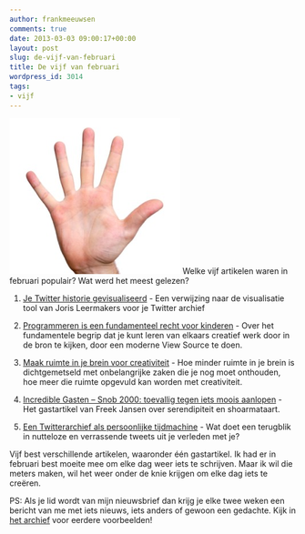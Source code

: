 ```yaml
---
author: frankmeeuwsen
comments: true
date: 2013-03-03 09:00:17+00:00
layout: post
slug: de-vijf-van-februari
title: De vijf van februari
wordpress_id: 3014
tags:
- vijf
---
```


![De vijf van februari](../images/uploadimages/five-hand-image-300x274.jpg) Welke vijf artikelen waren in februari populair? Wat werd het meest gelezen?






	
  1. [Je Twitter historie gevisualiseerd](http://incredibleadventure.nl/2013/02/je-twitterhistorie-gevisualiseerd/) - Een verwijzing naar de visualisatie tool van Joris Leermakers voor je Twitter archief

	
  2. [Programmeren is een fundamenteel recht voor kinderen](http://incredibleadventure.nl/2013/02/programmeren-is-een-fundamenteel-recht-voor-kinderen/) - Over het fundamentele begrip dat je kunt leren van elkaars creatief werk door in de bron te kijken, door een moderne View Source te doen.

	
  3. [Maak ruimte in je brein voor creativiteit](http://incredibleadventure.nl/2013/02/maak-ruimte-in-je-brein-voor-creativiteit/) - Hoe minder ruimte in je brein is dichtgemetseld met onbelangrijke zaken die je nog moet onthouden, hoe meer die ruimte opgevuld kan worden met creativiteit.

	
  4. [Incredible Gasten – Snob 2000: toevallig tegen iets moois aanlopen](http://incredibleadventure.nl/2013/02/incredible-gasten-snob-2000-toevallig-tegen-iets-moois-aanlopen/) - Het gastartikel van Freek Jansen over serendipiteit en shoarmataart.

	
  5. [Een Twitterarchief als persoonlijke tijdmachine](http://incredibleadventure.nl/2013/02/een-twitterarchief-als-persoonlijke-tijdmachine/) - Wat doet een terugblik in nutteloze en verrassende tweets uit je verleden met je?


Vijf best verschillende artikelen, waaronder één gastartikel. Ik had er in februari best moeite mee om elke dag weer iets te schrijven. Maar ik wil die meters maken, wil het weer onder de knie krijgen om elke dag iets te creëren.

PS: Als je lid wordt van mijn nieuwsbrief dan krijg je elke twee weken een bericht van me met iets nieuws, iets anders of gewoon een gedachte. Kijk in [het archief](http://us1.campaign-archive2.com/home/?u=bd34d59ff7a005b5934e13a7b&id=3bdd62767e) voor eerdere voorbeelden!
